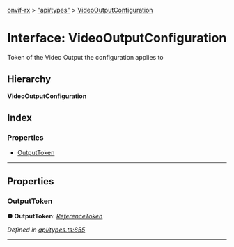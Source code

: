 [onvif-rx](../README.md) > ["api/types"](../modules/_api_types_.md) > [VideoOutputConfiguration](../interfaces/_api_types_.videooutputconfiguration.md)

# Interface: VideoOutputConfiguration

Token of the Video Output the configuration applies to

## Hierarchy

**VideoOutputConfiguration**

## Index

### Properties

* [OutputToken](_api_types_.videooutputconfiguration.md#outputtoken)

---

## Properties

<a id="outputtoken"></a>

###  OutputToken

**● OutputToken**: *[ReferenceToken](../modules/_api_types_.md#referencetoken)*

*Defined in [api/types.ts:855](https://github.com/patrickmichalina/onvif-rx/blob/d62cee9/src/api/types.ts#L855)*

___

